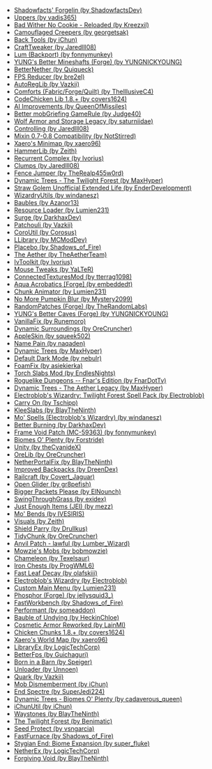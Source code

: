 <ul>
<li><a href="https://www.curseforge.com/minecraft/mc-mods/shadowfacts-forgelin">Shadowfacts' Forgelin (by ShadowfactsDev)</a></li>
<li><a href="https://www.curseforge.com/minecraft/mc-mods/uppers">Uppers (by vadis365)</a></li>
<li><a href="https://www.curseforge.com/minecraft/mc-mods/bad-wither-no-cookie-reloaded">Bad Wither No Cookie - Reloaded (by Kreezxil)</a></li>
<li><a href="https://www.curseforge.com/minecraft/mc-mods/camouflaged-creepers">Camouflaged Creepers (by georgetsak)</a></li>
<li><a href="https://www.curseforge.com/minecraft/mc-mods/back-tools">Back Tools (by iChun)</a></li>
<li><a href="https://www.curseforge.com/minecraft/mc-mods/crafttweaker">CraftTweaker (by Jaredlll08)</a></li>
<li><a href="https://www.curseforge.com/minecraft/texture-packs/lum-backport">Lum (Backport) (by fonnymunkey)</a></li>
<li><a href="https://www.curseforge.com/minecraft/mc-mods/yungs-better-mineshafts-forge">YUNG's Better Mineshafts (Forge) (by YUNGNICKYOUNG)</a></li>
<li><a href="https://www.curseforge.com/minecraft/mc-mods/betternether">BetterNether (by Quiqueck)</a></li>
<li><a href="https://www.curseforge.com/minecraft/mc-mods/fps-reducer">FPS Reducer (by bre2el)</a></li>
<li><a href="https://www.curseforge.com/minecraft/mc-mods/autoreglib">AutoRegLib (by Vazkii)</a></li>
<li><a href="https://www.curseforge.com/minecraft/mc-mods/comforts">Comforts (Fabric/Forge/Quilt) (by TheIllusiveC4)</a></li>
<li><a href="https://www.curseforge.com/minecraft/mc-mods/codechicken-lib-1-8">CodeChicken Lib 1.8.+ (by covers1624)</a></li>
<li><a href="https://www.curseforge.com/minecraft/mc-mods/ai-improvements">AI Improvements (by QueenOfMissiles)</a></li>
<li><a href="https://www.curseforge.com/minecraft/mc-mods/better-mobgriefing-gamerule">Better mobGriefing GameRule (by Judge40)</a></li>
<li><a href="https://www.curseforge.com/minecraft/mc-mods/wolf-armor-and-storage">Wolf Armor and Storage Legacy (by saturniidae)</a></li>
<li><a href="https://www.curseforge.com/minecraft/mc-mods/controlling">Controlling (by Jaredlll08)</a></li>
<li><a href="https://www.curseforge.com/minecraft/mc-mods/mixin-0-7-0-8-compatibility">Mixin 0.7-0.8 Compatibility (by NotStirred)</a></li>
<li><a href="https://www.curseforge.com/minecraft/mc-mods/xaeros-minimap">Xaero's Minimap (by xaero96)</a></li>
<li><a href="https://www.curseforge.com/minecraft/mc-mods/hammer-lib">HammerLib (by Zeith)</a></li>
<li><a href="https://www.curseforge.com/minecraft/mc-mods/recurrent-complex">Recurrent Complex (by Ivorius)</a></li>
<li><a href="https://www.curseforge.com/minecraft/mc-mods/clumps">Clumps (by Jaredlll08)</a></li>
<li><a href="https://www.curseforge.com/minecraft/mc-mods/fence-jumper">Fence Jumper (by TheRealp455w0rd)</a></li>
<li><a href="https://www.curseforge.com/minecraft/mc-mods/dynamic-trees-the-twilight-forest">Dynamic Trees - The Twilight Forest (by MaxHyper)</a></li>
<li><a href="https://www.curseforge.com/minecraft/mc-mods/strawgolem-extended-life">Straw Golem Unofficial Extended Life (by EnderDevelopment)</a></li>
<li><a href="https://www.curseforge.com/minecraft/mc-mods/wizardryutils">WizardryUtils (by windanesz)</a></li>
<li><a href="https://www.curseforge.com/minecraft/mc-mods/baubles">Baubles (by Azanor13)</a></li>
<li><a href="https://www.curseforge.com/minecraft/mc-mods/resource-loader">Resource Loader (by Lumien231)</a></li>
<li><a href="https://www.curseforge.com/minecraft/mc-mods/surge">Surge (by DarkhaxDev)</a></li>
<li><a href="https://www.curseforge.com/minecraft/mc-mods/patchouli">Patchouli (by Vazkii)</a></li>
<li><a href="https://www.curseforge.com/minecraft/mc-mods/coroutil">CoroUtil (by Corosus)</a></li>
<li><a href="https://www.curseforge.com/minecraft/mc-mods/llibrary">LLibrary (by MCModDev)</a></li>
<li><a href="https://www.curseforge.com/minecraft/mc-mods/placebo">Placebo (by Shadows_of_Fire)</a></li>
<li><a href="https://www.curseforge.com/minecraft/mc-mods/aether">The Aether (by TheAetherTeam)</a></li>
<li><a href="https://www.curseforge.com/minecraft/mc-mods/ivtoolkit">IvToolkit (by Ivorius)</a></li>
<li><a href="https://www.curseforge.com/minecraft/mc-mods/mouse-tweaks">Mouse Tweaks (by YaLTeR)</a></li>
<li><a href="https://www.curseforge.com/minecraft/mc-mods/ctm">ConnectedTexturesMod (by tterrag1098)</a></li>
<li><a href="https://www.curseforge.com/minecraft/mc-mods/aqua-acrobatics">Aqua Acrobatics [Forge] (by embeddedt)</a></li>
<li><a href="https://www.curseforge.com/minecraft/mc-mods/chunk-animator">Chunk Animator (by Lumien231)</a></li>
<li><a href="https://www.curseforge.com/minecraft/texture-packs/no-more-pumpkin-blur-pack">No More Pumpkin Blur (by Mystery2099)</a></li>
<li><a href="https://www.curseforge.com/minecraft/mc-mods/randompatches-forge">RandomPatches (Forge) (by TheRandomLabs)</a></li>
<li><a href="https://www.curseforge.com/minecraft/mc-mods/yungs-better-caves">YUNG's Better Caves (Forge) (by YUNGNICKYOUNG)</a></li>
<li><a href="https://www.curseforge.com/minecraft/mc-mods/vanillafix">VanillaFix (by Runemoro)</a></li>
<li><a href="https://www.curseforge.com/minecraft/mc-mods/dynamic-surroundings">Dynamic Surroundings (by OreCruncher)</a></li>
<li><a href="https://www.curseforge.com/minecraft/mc-mods/appleskin">AppleSkin (by squeek502)</a></li>
<li><a href="https://www.curseforge.com/minecraft/mc-mods/name-pain">Name Pain (by naqaden)</a></li>
<li><a href="https://www.curseforge.com/minecraft/mc-mods/dynamictrees">Dynamic Trees (by MaxHyper)</a></li>
<li><a href="https://www.curseforge.com/minecraft/texture-packs/default-dark-mode">Default Dark Mode (by nebulr)</a></li>
<li><a href="https://www.curseforge.com/minecraft/mc-mods/foamfix-optimization-mod">Foam​Fix (by asiekierka)</a></li>
<li><a href="https://www.curseforge.com/minecraft/mc-mods/torchslabs-mod">Torch Slabs Mod (by EndlesNights)</a></li>
<li><a href="https://www.curseforge.com/minecraft/mc-mods/fnars-roguelike-dungeons">Roguelike Dungeons -- Fnar's Edition (by FnarDotTv)</a></li>
<li><a href="https://www.curseforge.com/minecraft/mc-mods/dynamic-trees-the-aether-legacy">Dynamic Trees - The Aether Legacy (by MaxHyper)</a></li>
<li><a href="https://www.curseforge.com/minecraft/mc-mods/electroblobs-wizardry-twilight-forest-spell-pack">Electroblob's Wizardry: Twilight Forest Spell Pack (by Electroblob)</a></li>
<li><a href="https://www.curseforge.com/minecraft/mc-mods/carry-on">Carry On (by Tschipp)</a></li>
<li><a href="https://www.curseforge.com/minecraft/mc-mods/kleeslabs">KleeSlabs (by BlayTheNinth)</a></li>
<li><a href="https://www.curseforge.com/minecraft/mc-mods/mo-spells">Mo' Spells (Electroblob's Wizardry) (by windanesz)</a></li>
<li><a href="https://www.curseforge.com/minecraft/mc-mods/better-burning">Better Burning (by DarkhaxDev)</a></li>
<li><a href="https://www.curseforge.com/minecraft/mc-mods/frame-void-patch-mc-59363">Frame Void Patch (MC-59363) (by fonnymunkey)</a></li>
<li><a href="https://www.curseforge.com/minecraft/mc-mods/biomes-o-plenty">Biomes O' Plenty (by Forstride)</a></li>
<li><a href="https://www.curseforge.com/minecraft/texture-packs/unity">Unity (by theCyanideX)</a></li>
<li><a href="https://www.curseforge.com/minecraft/mc-mods/orelib">OreLib (by OreCruncher)</a></li>
<li><a href="https://www.curseforge.com/minecraft/mc-mods/netherportalfix">NetherPortalFix (by BlayTheNinth)</a></li>
<li><a href="https://www.curseforge.com/minecraft/mc-mods/improvedbackpacks">Improved Backpacks (by DreenDex)</a></li>
<li><a href="https://www.curseforge.com/minecraft/mc-mods/railcraft">Railcraft (by Covert_Jaguar)</a></li>
<li><a href="https://www.curseforge.com/minecraft/mc-mods/open-glider">Open Glider (by gr8pefish)</a></li>
<li><a href="https://www.curseforge.com/minecraft/mc-mods/bigger-packets-please">Bigger Packets Please (by ElNounch)</a></li>
<li><a href="https://www.curseforge.com/minecraft/mc-mods/swingthroughgrass">SwingThroughGrass (by exidex)</a></li>
<li><a href="https://www.curseforge.com/minecraft/mc-mods/jei">Just Enough Items (JEI) (by mezz)</a></li>
<li><a href="https://www.curseforge.com/minecraft/mc-mods/mo-bends">Mo' Bends (by IVESIRIS)</a></li>
<li><a href="https://www.curseforge.com/minecraft/mc-mods/visuals">Visuals (by Zeith)</a></li>
<li><a href="https://www.curseforge.com/minecraft/mc-mods/parry">Shield Parry (by Drullkus)</a></li>
<li><a href="https://www.curseforge.com/minecraft/mc-mods/tidychunk">TidyChunk (by OreCruncher)</a></li>
<li><a href="https://www.curseforge.com/minecraft/mc-mods/anvil-patch-lawful">Anvil Patch - lawful (by Lumber_Wizard)</a></li>
<li><a href="https://www.curseforge.com/minecraft/mc-mods/mowzies-mobs">Mowzie's Mobs (by bobmowzie)</a></li>
<li><a href="https://www.curseforge.com/minecraft/mc-mods/chameleon">Chameleon (by Texelsaur)</a></li>
<li><a href="https://www.curseforge.com/minecraft/mc-mods/iron-chests">Iron Chests (by ProgWML6)</a></li>
<li><a href="https://www.curseforge.com/minecraft/mc-mods/fast-leaf-decay">Fast Leaf Decay (by olafskiii)</a></li>
<li><a href="https://www.curseforge.com/minecraft/mc-mods/electroblobs-wizardry">Electroblob's Wizardry (by Electroblob)</a></li>
<li><a href="https://www.curseforge.com/minecraft/mc-mods/custom-main-menu">Custom Main Menu (by Lumien231)</a></li>
<li><a href="https://www.curseforge.com/minecraft/mc-mods/phosphor-forge">Phosphor (Forge) (by jellysquid3_)</a></li>
<li><a href="https://www.curseforge.com/minecraft/mc-mods/fastworkbench">FastWorkbench (by Shadows_of_Fire)</a></li>
<li><a href="https://www.curseforge.com/minecraft/mc-mods/performant">Performant (by someaddon)</a></li>
<li><a href="https://www.curseforge.com/minecraft/mc-mods/bauble-of-undying">Bauble of Undying (by HeckinChloe)</a></li>
<li><a href="https://www.curseforge.com/minecraft/mc-mods/cosmetic-armor-reworked">Cosmetic Armor Reworked (by LainMI)</a></li>
<li><a href="https://www.curseforge.com/minecraft/mc-mods/chicken-chunks-1-8">Chicken Chunks 1.8.+ (by covers1624)</a></li>
<li><a href="https://www.curseforge.com/minecraft/mc-mods/xaeros-world-map">Xaero's World Map (by xaero96)</a></li>
<li><a href="https://www.curseforge.com/minecraft/mc-mods/libraryex">LibraryEx (by LogicTechCorp)</a></li>
<li><a href="https://www.curseforge.com/minecraft/mc-mods/betterfps">BetterFps (by Guichaguri)</a></li>
<li><a href="https://www.curseforge.com/minecraft/mc-mods/born-in-a-barn">Born in a Barn (by Speiger)</a></li>
<li><a href="https://www.curseforge.com/minecraft/mc-mods/unloader">Unloader (by Unnoen)</a></li>
<li><a href="https://www.curseforge.com/minecraft/mc-mods/quark">Quark (by Vazkii)</a></li>
<li><a href="https://www.curseforge.com/minecraft/mc-mods/mob-dismemberment">Mob Dismemberment (by iChun)</a></li>
<li><a href="https://www.curseforge.com/minecraft/mc-mods/end-spectre">End Spectre (by SuperJedi224)</a></li>
<li><a href="https://www.curseforge.com/minecraft/mc-mods/dtbop">Dynamic Trees - Biomes O' Plenty (by cadaverous_queen)</a></li>
<li><a href="https://www.curseforge.com/minecraft/mc-mods/ichunutil">iChunUtil (by iChun)</a></li>
<li><a href="https://www.curseforge.com/minecraft/mc-mods/waystones">Waystones (by BlayTheNinth)</a></li>
<li><a href="https://www.curseforge.com/minecraft/mc-mods/the-twilight-forest">The Twilight Forest (by Benimatic)</a></li>
<li><a href="https://www.curseforge.com/minecraft/mc-mods/seed-protect">Seed Protect (by vsngarcia)</a></li>
<li><a href="https://www.curseforge.com/minecraft/mc-mods/fastfurnace">FastFurnace (by Shadows_of_Fire)</a></li>
<li><a href="https://www.curseforge.com/minecraft/mc-mods/stygian-end-biome-expansion">Stygian End: Biome Expansion (by super_fluke)</a></li>
<li><a href="https://www.curseforge.com/minecraft/mc-mods/netherex">NetherEx (by LogicTechCorp)</a></li>
<li><a href="https://www.curseforge.com/minecraft/mc-mods/forgiving-void">Forgiving Void (by BlayTheNinth)</a></li>
</ul>
